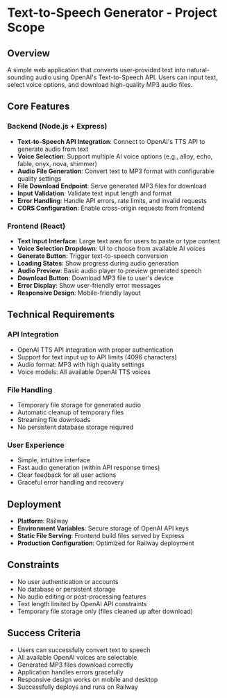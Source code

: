 # Text-to-Speech Generator - Project Scope

## Overview
A simple web application that converts user-provided text into natural-sounding audio using OpenAI's Text-to-Speech API. Users can input text, select voice options, and download high-quality MP3 audio files.

## Core Features

### Backend (Node.js + Express)
- **Text-to-Speech API Integration**: Connect to OpenAI's TTS API to generate audio from text
- **Voice Selection**: Support multiple AI voice options (e.g., alloy, echo, fable, onyx, nova, shimmer)
- **Audio File Generation**: Convert text to MP3 format with configurable quality settings
- **File Download Endpoint**: Serve generated MP3 files for download
- **Input Validation**: Validate text input length and format
- **Error Handling**: Handle API errors, rate limits, and invalid requests
- **CORS Configuration**: Enable cross-origin requests from frontend

### Frontend (React)
- **Text Input Interface**: Large text area for users to paste or type content
- **Voice Selection Dropdown**: UI to choose from available AI voices
- **Generate Button**: Trigger text-to-speech conversion
- **Loading States**: Show progress during audio generation
- **Audio Preview**: Basic audio player to preview generated speech
- **Download Button**: Download MP3 file to user's device
- **Error Display**: Show user-friendly error messages
- **Responsive Design**: Mobile-friendly layout

## Technical Requirements

### API Integration
- OpenAI TTS API integration with proper authentication
- Support for text input up to API limits (4096 characters)
- Audio format: MP3 with high quality settings
- Voice models: All available OpenAI TTS voices

### File Handling
- Temporary file storage for generated audio
- Automatic cleanup of temporary files
- Streaming file downloads
- No persistent database storage required

### User Experience
- Simple, intuitive interface
- Fast audio generation (within API response times)
- Clear feedback for all user actions
- Graceful error handling and recovery

## Deployment
- **Platform**: Railway
- **Environment Variables**: Secure storage of OpenAI API keys
- **Static File Serving**: Frontend build files served by Express
- **Production Configuration**: Optimized for Railway deployment

## Constraints
- No user authentication or accounts
- No database or persistent storage
- No audio editing or post-processing features
- Text length limited by OpenAI API constraints
- Temporary file storage only (files cleaned up after download)

## Success Criteria
- Users can successfully convert text to speech
- All available OpenAI voices are selectable
- Generated MP3 files download correctly
- Application handles errors gracefully
- Responsive design works on mobile and desktop
- Successfully deploys and runs on Railway